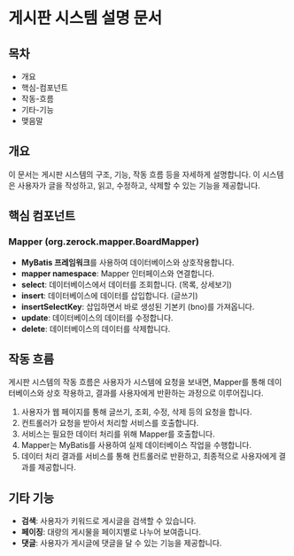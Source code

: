 # 게시판 시스템 설명 문서

## 목차

- 개요
- 핵심-컴포넌트
- 작동-흐름
- 기타-기능
- 맺음말

## 개요

이 문서는 게시판 시스템의 구조, 기능, 작동 흐름 등을 자세하게 설명합니다. 이 시스템은 사용자가 글을 작성하고, 읽고, 수정하고, 삭제할 수 있는 기능을 제공합니다.

## 핵심 컴포넌트

### Mapper (org.zerock.mapper.BoardMapper)

- **MyBatis 프레임워크**를 사용하여 데이터베이스와 상호작용합니다.
- **mapper namespace**: Mapper 인터페이스와 연결합니다.
- **select**: 데이터베이스에서 데이터를 조회합니다. (목록, 상세보기)
- **insert**: 데이터베이스에 데이터를 삽입합니다. (글쓰기)
- **insertSelectKey**: 삽입하면서 바로 생성된 기본키 (bno)를 가져옵니다.
- **update**: 데이터베이스의 데이터를 수정합니다.
- **delete**: 데이터베이스의 데이터를 삭제합니다.

## 작동 흐름

게시판 시스템의 작동 흐름은 사용자가 시스템에 요청을 보내면, Mapper를 통해 데이터베이스와 상호 작용하고, 결과를 사용자에게 반환하는 과정으로 이루어집니다.

1. 사용자가 웹 페이지를 통해 글쓰기, 조회, 수정, 삭제 등의 요청을 합니다.
2. 컨트롤러가 요청을 받아서 처리할 서비스를 호출합니다.
3. 서비스는 필요한 데이터 처리를 위해 Mapper를 호출합니다.
4. Mapper는 MyBatis를 사용하여 실제 데이터베이스 작업을 수행합니다.
5. 데이터 처리 결과를 서비스를 통해 컨트롤러로 반환하고, 최종적으로 사용자에게 결과를 제공합니다.

## 기타 기능

- **검색**: 사용자가 키워드로 게시글을 검색할 수 있습니다.
- **페이징**: 대량의 게시물을 페이지별로 나누어 보여줍니다.
- **댓글**: 사용자가 게시글에 댓글을 달 수 있는 기능을 제공합니다.


